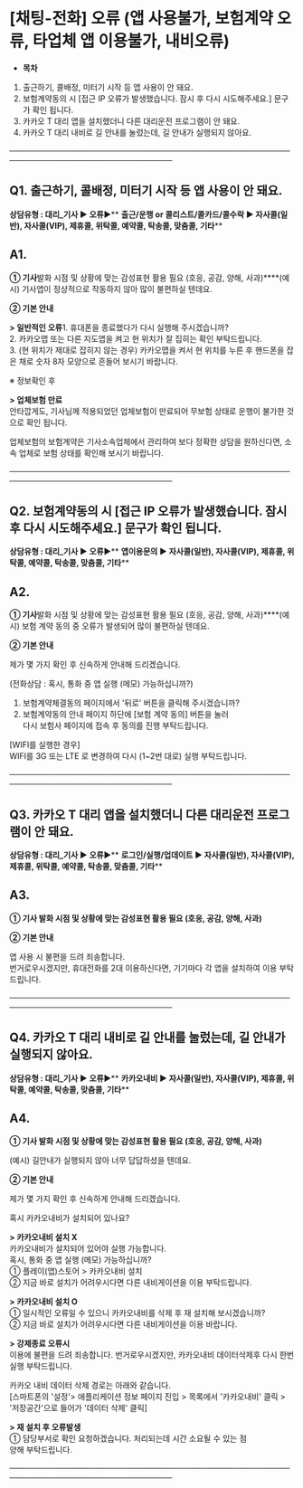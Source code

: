 # [채팅-전화] 오류 (앱 사용불가, 보험계약 오류, 타업체 앱 이용불가, 내비오류)

* **목차**

1. 출근하기, 콜배정, 미터기 시작 등 앱 사용이 안 돼요.
2. 보험계약동의 시 [접근 IP 오류가 발생했습니다. 잠시 후 다시 시도해주세요.] 문구가 확인 됩니다.
3. 카카오 T 대리 앱을 설치했더니 다른 대리운전 프로그램이 안 돼요.
4. 카카오 T 대리 내비로 길 안내를 눌렀는데, 길 안내가 실행되지 않아요.

───────────────────────────────────────────────────────────────────────────────

**Q1. 출근하기, 콜배정, 미터기 시작 등 앱 사용이 안 돼요.**
---------------------------------------

**상담유형 :  **대리\_기사 ▶ 오류****▶** **출근/운행 or 콜리스트/콜카드/콜수락 ▶ 자사콜(일반), 자사콜(VIP), 제휴콜, 위탁콜, 예약콜, 탁송콜, 맞춤콜, 기타****

**A1.**
-------

**① 기사**발화 시점 및 상황에 맞는 감성표현 활용 필요 (호응, 공감, 양해, 사과)****(예시) 기사앱이 정상적으로 작동하지 않아 많이 불편하실 텐데요.

**② 기본 안내**

**> 일반적인 오류**1. 휴대폰을 종료했다가 다시 실행해 주시겠습니까?  
2. 카카오맵 또는 다른 지도앱을 켜고 현 위치가 잘 집히는 확인 부탁드립니다.  
3. (현 위치가 제대로 잡히지 않는 경우) 카카오맵을 켜서 현 위치를 누른 후 핸드폰을 잡은 채로 숫자 8자 모양으로 흔들어 보시기 바랍니다.

※ 정보확인 후

**> 업체보험 만료**  
안타깝게도, 기사님께 적용되었던 업체보험이 만료되어 무보험 상태로 운행이 불가한 것으로 확인 됩니다.

업체보험의 보험계약은 기사소속업체에서 관리하여 보다 정확한 상담을 원하신다면, 소속 업체로 보험 상태를 확인해 보시기 바랍니다.

───────────────────────────────────────────────────────────────────────────────

**Q2. 보험계약동의 시 [접근 IP 오류가 발생했습니다. 잠시 후 다시 시도해주세요.] 문구가 확인 됩니다.**
----------------------------------------------------------------

**상담유형 :  **대리\_기사 ▶ 오류****▶** **앱이용문의 ▶ 자사콜(일반), 자사콜(VIP), 제휴콜, 위탁콜, 예약콜, 탁송콜, 맞춤콜, 기타****

**A2.**
-------

**① 기사**발화 시점 및 상황에 맞는 감성표현 활용 필요 (호응, 공감, 양해, 사과)****(예시) 보험 계약 동의 중 오류가 발생되어 많이 불편하실 텐데요.

**② 기본 안내**

제가 몇 가지 확인 후 신속하게 안내해 드리겠습니다.

(전화상담 : 혹시, 통화 중 앱 실행 (메모) 가능하십니까?)

1. 보험계약체결동의 페이지에서 '뒤로' 버튼을 클릭해 주시겠습니까?  
2. 보험계약동의 안내 페이지 하단에 [보험 계약 동의] 버튼을 눌러   
다시 보험사 페이지에 접속 후 동의를 진행 부탁드립니다.

[WIFI를 실행한 경우]  
WIFI를 3G 또는 LTE 로 변경하여 다시 (1~2번 대로) 실행 부탁드립니다.

───────────────────────────────────────────────────────────────────────────────

**Q3. 카카오 T 대리 앱을 설치했더니 다른 대리운전 프로그램이 안 돼요.**
---------------------------------------------

**상담유형 :  **대리\_기사 ▶ 오류****▶** **로그인/실행/업데이트 ▶ 자사콜(일반), 자사콜(VIP), 제휴콜, 위탁콜, 예약콜, 탁송콜, 맞춤콜, 기타****

**A3.**
-------

**① 기사 **발화 시점 및 상황에 맞는 감성표현 활용 필요 (호응, 공감, 양해, 사과)****

**② 기본 안내**

앱 사용 시 불편을 드려 죄송합니다.  
번거로우시겠지만, 휴대전화를 2대 이용하신다면, 기기마다 각 앱을 설치하여 이용 부탁 드립니다.

───────────────────────────────────────────────────────────────────────────────

**Q4. 카카오 T 대리 내비로 길 안내를 눌렀는데, 길 안내가 실행되지 않아요.**
------------------------------------------------

**상담유형 :  **대리\_기사 ▶ 오류****▶** **카카오내비 ▶ 자사콜(일반), 자사콜(VIP), 제휴콜, 위탁콜, 예약콜, 탁송콜, 맞춤콜, 기타****

**A4.**
-------

**① 기사 **발화 시점 및 상황에 맞는 감성표현 활용 필요 (호응, 공감, 양해, 사과)****

(예시) 길안내가 실행되지 않아 너무 답답하셨을 텐데요.

**② 기본 안내**

제가 몇 가지 확인 후 신속하게 안내해 드리겠습니다.

혹시 카카오내비가 설치되어 있나요?

**> 카카오내비 설치 X**  
카카오내비가 설치되어 있어야 실행 가능합니다.   
혹시, 통화 중 앱 실행 (메모) 가능하십니까?  
① 플레이(앱)스토어 > 카카오내비 설치   
② 지금 바로 설치가 어려우시다면 다른 내비게이션을 이용 부탁드립니다.

**> 카카오내비 설치 O**  
① 일시적인 오류일 수 있으니 카카오내비를 삭제 후 재 설치해 보시겠습니까?  
② 지금 바로 설치가 어려우시다면 다른 내비게이션을 이용 바랍니다.

**> 강제종료 오류시**  
이용에 불편을 드려 죄송합니다. 번거로우시겠지만, 카카오내비 데이터삭제후 다시 한번 실행 부탁드립니다.

카카오 내비 데이터 삭제 경로는 아래와 같습니다.  
[스마트폰의 '설정'> 애플리케이션 정보 페이지 진입 > 목록에서 '카카오내비' 클릭 > '저장공간'으로 들어가 '데이터 삭제' 클릭]

**> 재 설치 후 오류발생**  
① 담당부서로 확인 요청하겠습니다. 처리되는데 시간 소요될 수 있는 점  
양해 부탁드립니다.

───────────────────────────────────────────────────────────────────────────────
